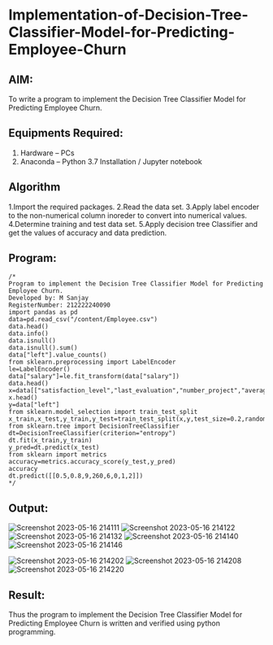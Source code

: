 # Implementation-of-Decision-Tree-Classifier-Model-for-Predicting-Employee-Churn

## AIM:
To write a program to implement the Decision Tree Classifier Model for Predicting Employee Churn.

## Equipments Required:
1. Hardware – PCs
2. Anaconda – Python 3.7 Installation / Jupyter notebook

## Algorithm
1.Import the required packages.
2.Read the data set.
3.Apply label encoder to the non-numerical column inoreder to convert into numerical values.
4.Determine training and test data set.
5.Apply decision tree Classifier and get the values of accuracy and data prediction.

## Program:
```
/*
Program to implement the Decision Tree Classifier Model for Predicting Employee Churn.
Developed by: M Sanjay
RegisterNumber: 212222240090
import pandas as pd
data=pd.read_csv("/content/Employee.csv")
data.head()
data.info()
data.isnull()
data.isnull().sum()
data["left"].value_counts()
from sklearn.preprocessing import LabelEncoder
le=LabelEncoder()
data["salary"]=le.fit_transform(data["salary"])
data.head()
x=data[["satisfaction_level","last_evaluation","number_project","average_montly_hours","time_spend_company","Work_accident","promotion_last_5years","salary"]]
x.head()
y=data["left"]
from sklearn.model_selection import train_test_split
x_train,x_test,y_train,y_test=train_test_split(x,y,test_size=0.2,random_state=100)
from sklearn.tree import DecisionTreeClassifier
dt=DecisionTreeClassifier(criterion="entropy")
dt.fit(x_train,y_train)
y_pred=dt.predict(x_test)
from sklearn import metrics
accuracy=metrics.accuracy_score(y_test,y_pred)
accuracy
dt.predict([[0.5,0.8,9,260,6,0,1,2]])
*/
```

## Output:
![Screenshot 2023-05-16 214111](https://github.com/Sanjay22006832/Implementation-of-Decision-Tree-Classifier-Model-for-Predicting-Employee-Churn/assets/119830477/154c9eb8-8333-48c5-8d8f-62db90a413d7)
![Screenshot 2023-05-16 214122](https://github.com/Sanjay22006832/Implementation-of-Decision-Tree-Classifier-Model-for-Predicting-Employee-Churn/assets/119830477/144e7cf4-e430-4dc3-942f-eb76b34c34cc)
![Screenshot 2023-05-16 214132](https://github.com/Sanjay22006832/Implementation-of-Decision-Tree-Classifier-Model-for-Predicting-Employee-Churn/assets/119830477/ee05ccb1-ef92-444f-9f69-951c2e39ed1f)
![Screenshot 2023-05-16 214140](https://github.com/Sanjay22006832/Implementation-of-Decision-Tree-Classifier-Model-for-Predicting-Employee-Churn/assets/119830477/122ec72c-2e10-4daa-9d95-0209a6e05f3f)
![Screenshot 2023-05-16 214146](https://github.com/Sanjay22006832/Implementation-of-Decision-Tree-Classifier-Model-for-Predicting-Employee-Churn/assets/119830477/1aa77bf5-e021-44a4-872e-f2f720cfd7e3)

![Screenshot 2023-05-16 214202](https://github.com/Sanjay22006832/Implementation-of-Decision-Tree-Classifier-Model-for-Predicting-Employee-Churn/assets/119830477/1ec4ed71-2bf4-4b25-8771-a0a973e33090)
![Screenshot 2023-05-16 214208](https://github.com/Sanjay22006832/Implementation-of-Decision-Tree-Classifier-Model-for-Predicting-Employee-Churn/assets/119830477/b84b598e-c83e-4df8-a8d4-2aa717469988)
![Screenshot 2023-05-16 214220](https://github.com/Sanjay22006832/Implementation-of-Decision-Tree-Classifier-Model-for-Predicting-Employee-Churn/assets/119830477/72a9badb-3d81-455f-ab62-301b74f547e4)



## Result:
Thus the program to implement the  Decision Tree Classifier Model for Predicting Employee Churn is written and verified using python programming.
